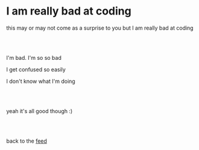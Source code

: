 # I am really bad at coding

this may or may not come as a surprise to you but I am really bad at coding

<br>

<br>

I'm bad. I'm so so bad

I get confused so easily

I don't know what I'm doing

<br>

<br>

yeah it's all good though :)

<br>

<br>

back to the [feed](/feed)
